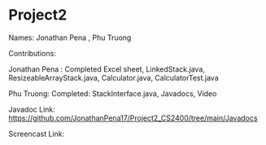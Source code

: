 # Project2

Names: Jonathan Pena , Phu Truong

Contributions:

Jonathan Pena : Completed Excel sheet, LinkedStack.java, ResizeableArrayStack.java, Calculator.java, CalculatorTest.java

Phu Truong: Completed:  StackInterface.java, Javadocs, Video

Javadoc Link: https://github.com/JonathanPena17/Project2_CS2400/tree/main/Javadocs

Screencast Link:
